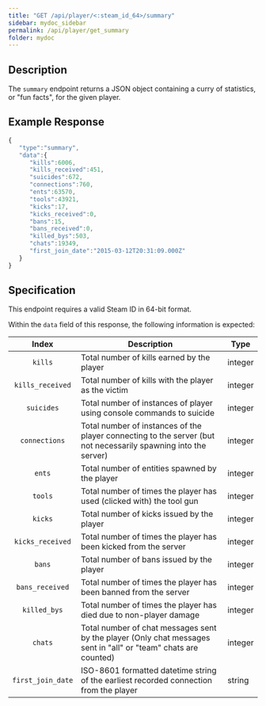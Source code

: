 ```yaml
---
title: "GET /api/player/<:steam_id_64>/summary"
sidebar: mydoc_sidebar
permalink: /api/player/get_summary
folder: mydoc
---
```


## Description

The `summary` endpoint returns a JSON object containing a curry of statistics, or "fun facts", for the given player.

## Example Response
```js
{  
   "type":"summary",
   "data":{  
      "kills":6006,
      "kills_received":451,
      "suicides":672,
      "connections":760,
      "ents":63570,
      "tools":43921,
      "kicks":17,
      "kicks_received":0,
      "bans":15,
      "bans_received":0,
      "killed_bys":503,
      "chats":19349,
      "first_join_date":"2015-03-12T20:31:09.000Z"
   }
}
```

## Specification

This endpoint requires a valid Steam ID in 64-bit format.

Within the `data` field of this response, the following information is expected:

|       Index        | Description                                                                                                     | Type     |
|:------------------:|-----------------------------------------------------------------------------------------------------------------|----------|
| `kills`            | Total number of kills earned by the player                                                                      | integer  |
| `kills_received`   | Total number of kills with the player as the victim                                                             | integer  |
| `suicides`         | Total number of instances of player using console commands to suicide                                           | integer  |
| `connections`      | Total number of instances of the player connecting to the server (but not necessarily spawning into the server) | integer  |
| `ents`             | Total number of entities spawned by the player                                                                  | integer  |
| `tools`            | Total number of times the player has used (clicked with) the tool gun                                           | integer  |
| `kicks`            | Total number of kicks issued by the player                                                                      | integer  |
| `kicks_received`   | Total number of times the player has been kicked from the server                                                | integer  |
| `bans`             | Total number of bans issued by the player                                                                       | integer  |
| `bans_received`    | Total number of times the player has been banned from the server                                                | integer  |
| `killed_bys`       | Total number of times the player has died due to non-player damage                                              | integer  |
| `chats`            | Total number of chat messages sent by the player (Only chat messages sent in "all" or "team" chats are counted) | integer  |
| `first_join_date`  | ISO-8601 formatted datetime string of the earliest recorded connection from the player                          | string   |
